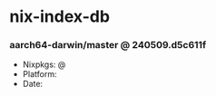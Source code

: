# nix-index-db
### aarch64-darwin/master @ 240509.d5c611f
- Nixpkgs: @[](https://github.com/NixOS/nixpkgs/commit/d5c611fcf504321442bd91b19b3dea7e20f468e7)
- Platform: 
- Date: 
